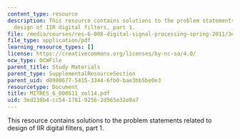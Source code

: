 ```yaml
---
content_type: resource
description: This resource contains solutions to the problem statements related to
  design of IIR digital filters, part 1.
file: /media/courses/res-6-008-digital-signal-processing-spring-2011/3ed238b4cc54178192562d565e32e9a7_MITRES_6_008S11_sol14.pdf
file_type: application/pdf
learning_resource_types: []
license: https://creativecommons.org/licenses/by-nc-sa/4.0/
ocw_type: OCWFile
parent_title: Study Materials
parent_type: SupplementalResourceSection
parent_uid: d0980677-5415-3344-6fb0-bae3bb5be0e3
resourcetype: Document
title: MITRES_6_008S11_sol14.pdf
uid: 3ed238b4-cc54-1781-9256-2d565e32e9a7
---
```

This resource contains solutions to the problem statements related to design of IIR digital filters, part 1.